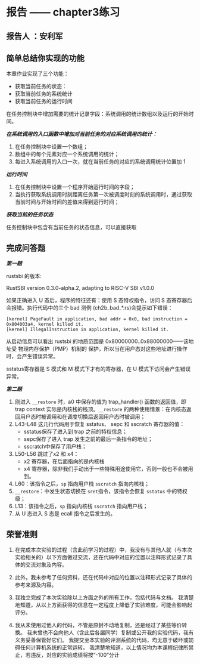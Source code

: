 # 报告 —— chapter3练习

## 报告人 ：安利军



## 简单总结你实现的功能

本章作业实现了三个功能：

+ 获取当前任务的状态：
+ 获取当前任务的系统统计
+ 获取当前任务的运行时间

在任务控制块中增加需要的统计记录字段：系统调用的统计数组以及运行的开始时间。

***在系统调用的入口函数中增加对当前任务的对应系统调用的统计：***

1. 在任务控制块中设置一个数组；
2. 数组中的每个元素对应一个系统调用的统计；
3. 每进入系统调用的入口一次，就在当前任务的对应的系统调用统计位置加 1

***运行时间***

1. 在任务控制块中设置一个程序开始运行时间的字段；
2. 当执行获取系统调用时刻距离任务第一次被调度时刻的系统调用时，通过获取当前时间与开始时间的差值来得到运行时间；

***获取当前的任务状态***

任务控制块中包含有当前任务的状态信息，可以直接获取

## 完成问答题

***第一题***

rustsbi 的版本:

RustSBI version 0.3.0-alpha.2, adapting to RISC-V SBI v1.0.0



 如果正确进入 U 态后，程序的特征还有：使用 S 态特权指令，访问 S 态寄存器后会报错。执行代码中的三个 bad 测例 (ch2b_bad_*.rs)会提示如下错误：

```shell
[kernel] PageFault in application, bad addr = 0x0, bad instruction = 0x804003a4, kernel killed it. 
[kernel] IllegalInstruction in application, kernel killed it.
```

从启动信息可以看出 rustsbi 的地质范围是 0x80000000..0x88000000——该地址受 物理内存保护（PMP）机制的 保护，所以当在用户态对这些地址进行操作时，会产生错误异常。

sstatus寄存器是 S 模式和 M 模式下才有的寄存器，在 U 模式下访问会产生错误异常。



***第二题***

1. 刚进入 `__restore` 时，a0 中保存的值为 trap_handler() 函数的返回值，即 trap context 实际是内核栈的栈顶。`__restore` 的两种使用情景：在内核态返回用户态时被调用和在调度切换后返回用户态时被调用；
2. L43-L48 这几行代码用于恢复 sstatus、 sepc 和 sscratch 寄存器的值： 
   + sstatus保存了进入到 trap 之前的特权信息；
   + sepc保存了进入 trap 发生之前的最后一条指令的地址；
   + sscratch中保存了用户栈；
3. L50-L56 跳过了x2 和 x4：
   + x2 寄存器，在后面指向的是内核栈
   + x4 寄存器，除非我们手动出于一些特殊用途使用它，否则一般也不会被用到。
4. L60：该指令之后，`sp` 指向用户栈 `sscratch` 指向内核栈；
5. `__restore`：中发生状态切换在 `sret`指令，该指令会恢复 `sstatus` 中的特权级；
6. L13：该指令之后，`sp` 指向内核栈 `sscratch` 指向用户栈；
7. 从 U 态进入 S 态是 ecall 指令之后发生的。



## 荣誉准则

1. 在完成本次实验的过程（含此前学习的过程）中，我没有与其他人就（与本次实验相关的）以下方面做过交流，还在代码中对应的位置以注释形式记录了具体的交流对象及内容。

   

2. 此外，我未参考了任何资料，还在代码中对应的位置以注释形式记录了具体的参考来源及内容。

   

3. 我独立完成了本次实验除以上方面之外的所有工作，包括代码与文档。 我清楚地知道，从以上方面获得的信息在一定程度上降低了实验难度，可能会影响起评分。

4. 我从未使用过他人的代码，不管是原封不动地复制，还是经过了某些等价转换。 我未曾也不会向他人（含此后各届同学）复制或公开我的实验代码，我有义务妥善保管好它们。 我提交至本实验的评测系统的代码，均无意于破坏或妨碍任何计算机系统的正常运转。 我清楚地知道，以上情况均为本课程纪律所禁止，若违反，对应的实验成绩将按“-100”分计
